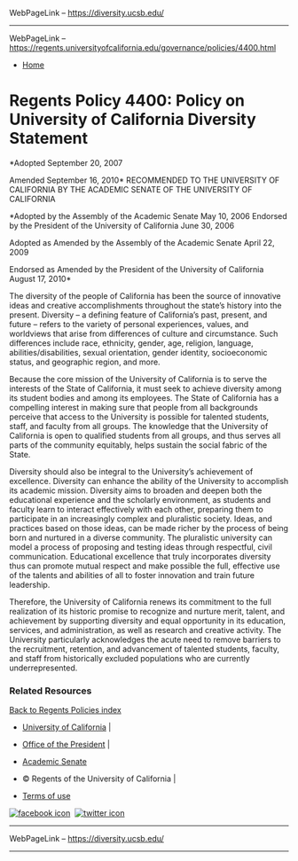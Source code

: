 WebPageLink – https://diversity.ucsb.edu/ 

 
























 
** **

WebPageLink – https://regents.universityofcalifornia.edu/governance/policies/4400.html 

 






* [Home](../../index.html)




Regents Policy 4400: Policy on University of California Diversity Statement
===========================================================================


*Adopted September 20, 2007  

 Amended September 16, 2010*
RECOMMENDED TO THE UNIVERSITY OF CALIFORNIA BY THE 
 ACADEMIC SENATE OF THE UNIVERSITY OF CALIFORNIA
 


 *Adopted by the Assembly of the Academic Senate 
 May 10, 2006 Endorsed by the President of the University 
 of California June 30, 2006  

 Adopted as Amended by the Assembly of the Academic Senate April 22, 2009  

 Endorsed as Amended by the President of the University of California August 17, 2010*



 The diversity of the people of California has been 
 the source of innovative ideas and creative accomplishments 
 throughout the state’s history into the present. 
 Diversity – a defining feature of California’s 
 past, present, and future – refers to the variety 
 of personal experiences, values, and worldviews that 
 arise from differences of culture and circumstance. 
 Such differences include race, ethnicity, gender, age, 
 religion, language, abilities/disabilities, sexual orientation, 
 gender identity, socioeconomic status, and geographic region, and more. 
 


Because the core mission of the University of California 
 is to serve the interests of the State of California, 
 it must seek to achieve diversity among its student 
 bodies and among its employees. The State of California 
 has a compelling interest in making sure that people 
 from all backgrounds perceive that access to the University 
 is possible for talented students, staff, and faculty 
 from all groups. The knowledge that the University of 
 California is open to qualified students from all groups, 
 and thus serves all parts of the community equitably, 
 helps sustain the social fabric of the State.
 


 Diversity should also be integral to the University’s 
 achievement of excellence. Diversity can enhance the 
 ability of the University to accomplish its academic 
 mission. Diversity aims to broaden and deepen both the 
 educational experience and the scholarly environment, 
 as students and faculty learn to interact effectively 
 with each other, preparing them to participate in an 
 increasingly complex and pluralistic society. Ideas, 
 and practices based on those ideas, can be made richer 
 by the process of being born and nurtured in a diverse 
 community. The pluralistic university can model a process 
 of proposing and testing ideas through respectful, civil 
 communication. Educational excellence that truly incorporates 
 diversity thus can promote mutual respect and make possible 
 the full, effective use of the talents and abilities 
 of all to foster innovation and train future leadership.
 


 Therefore, the University of California renews its 
 commitment to the full realization of its historic promise 
 to recognize and nurture merit, talent, and achievement 
 by supporting diversity and equal opportunity in its 
 education, services, and administration, as well as 
 research and creative activity. The University particularly 
 acknowledges the acute need to remove barriers to the 
 recruitment, retention, and advancement of talented 
 students, faculty, and staff from historically excluded 
 populations who are currently underrepresented.





 
### Related Resources


[Back to Regents Policies index](index.html)









* [University of California](http://universityofcalifornia.edu) |
* [Office of the President](http://www.ucop.edu/index.html) |
* [Academic Senate](http://senate.universityofcalifornia.edu/)


* © Regents of the University of California |
* [Terms of use](http://www.ucop.edu/terms)



[![facebook icon](../../_files/images/facebook.png)](https://www.facebook.com/universityofcalifornia)  [![twitter icon](../../_files/images/twitter.png)](https://twitter.com/UC_Newsroom)








 
** **

WebPageLink – https://diversity.ucsb.edu/ 

 
























 
** **

